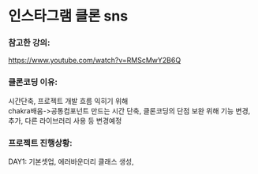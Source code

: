 # 인스타그램 클론 sns

### 참고한 강의:

https://www.youtube.com/watch?v=RMScMwY2B6Q

### 클론코딩 이유:

시간단축, 프로젝트 개발 흐름 익히기 위해  
 chakra배움->공통컴포넌트 만드는 시간 단축,
클론코딩의 단점 보완 위해 기능 변경, 추가, 다른 라이브러리 사용 등 변경예정

### 프로젝트 진행상황:

DAY1: 기본셋업, 에러바운더리 클래스 생성,

